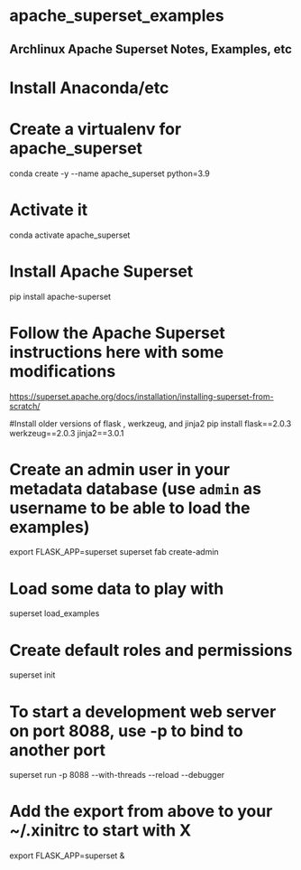 # apache_superset_examples
## Archlinux Apache Superset Notes, Examples, etc

# Install Anaconda/etc

# Create a virtualenv for apache_superset
conda create -y --name apache_superset python=3.9

# Activate it
conda activate apache_superset

# Install Apache Superset
pip install apache-superset

# Follow the Apache Superset instructions here with some modifications
https://superset.apache.org/docs/installation/installing-superset-from-scratch/

#Install older versions of flask , werkzeug, and jinja2
pip install flask==2.0.3 werkzeug==2.0.3 jinja2==3.0.1

# Create an admin user in your metadata database (use `admin` as username to be able to load the examples)
export FLASK_APP=superset
superset fab create-admin

# Load some data to play with
superset load_examples

# Create default roles and permissions
superset init

# To start a development web server on port 8088, use -p to bind to another port
superset run -p 8088 --with-threads --reload --debugger

# Add the export from above to your ~/.xinitrc to start with X
export FLASK_APP=superset & 